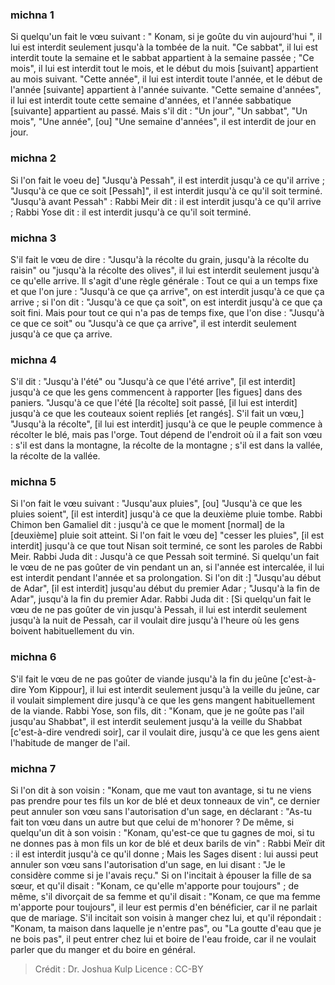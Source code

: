 
### michna 1
Si quelqu'un fait le vœu suivant : " Konam, si je goûte du vin aujourd'hui ", il lui est interdit seulement jusqu'à la tombée de la nuit. "Ce sabbat", il lui est interdit toute la semaine et le sabbat appartient à la semaine passée ; "Ce mois", il lui est interdit tout le mois, et le début du mois [suivant] appartient au mois suivant. "Cette année", il lui est interdit toute l'année, et le début de l'année [suivante] appartient à l'année suivante. "Cette semaine d'années", il lui est interdit toute cette semaine d'années, et l'année sabbatique [suivante] appartient au passé. Mais s'il dit : "Un jour", "Un sabbat", "Un mois", "Une année", [ou] "Une semaine d'années", il est interdit de jour en jour.

### michna 2
Si l'on fait le voeu de] "Jusqu'à Pessah", il est interdit jusqu'à ce qu'il arrive ; "Jusqu'à ce que ce soit [Pessah]", il est interdit jusqu'à ce qu'il soit terminé. "Jusqu'à avant Pessah" :  Rabbi Meir dit : il est interdit jusqu'à ce qu'il arrive ; Rabbi Yose dit : il est interdit jusqu'à ce qu'il soit terminé.

### michna 3
S'il fait le vœu de dire : "Jusqu'à la récolte du grain, jusqu'à la récolte du raisin" ou "jusqu'à la récolte des olives", il lui est interdit seulement jusqu'à ce qu'elle arrive. Il s'agit d'une règle générale : Tout ce qui a un temps fixe et que l'on jure : "Jusqu'à ce que ça arrive", on est interdit jusqu'à ce que ça arrive ; si l'on dit : "Jusqu'à ce que ça soit", on est interdit jusqu'à ce que ça soit fini. Mais pour tout ce qui n'a pas de temps fixe, que l'on dise : "Jusqu'à ce que ce soit" ou "Jusqu'à ce que ça arrive", il est interdit seulement jusqu'à ce que ça arrive.

### michna 4
S'il dit : "Jusqu'à l'été" ou "Jusqu'à ce que l'été arrive", [il est interdit] jusqu'à ce que les gens commencent à rapporter [les figues] dans des paniers. "Jusqu'à ce que l'été [la récolte] soit passé, [il lui est interdit] jusqu'à ce que les couteaux soient repliés [et rangés]. S'il fait un vœu,] "Jusqu'à la récolte", [il lui est interdit] jusqu'à ce que le peuple commence à récolter le blé, mais pas l'orge. Tout dépend de l'endroit où il a fait son vœu : s'il est dans la montagne, la récolte de la montagne ; s'il est dans la vallée, la récolte de la vallée.

### michna 5
Si l'on fait le vœu suivant : "Jusqu'aux pluies", [ou] "Jusqu'à ce que les pluies soient", [il est interdit] jusqu'à ce que la deuxième pluie tombe. Rabbi Chimon ben Gamaliel dit : jusqu'à ce que le moment [normal] de la [deuxième] pluie soit atteint. Si l'on fait le vœu de] "cesser les pluies", [il est interdit] jusqu'à ce que tout Nisan soit terminé, ce sont les paroles de Rabbi Meir. Rabbi Juda dit :  Jusqu'à ce que Pessah soit terminé. Si quelqu'un fait le vœu de ne pas goûter de vin pendant un an, si l'année est intercalée, il lui est interdit pendant l'année et sa prolongation. Si l'on dit :] "Jusqu'au début de Adar", [il est interdit] jusqu'au début du premier Adar ; "Jusqu'à la fin de Adar", jusqu'à la fin du premier Adar. Rabbi Juda dit : [Si quelqu'un fait le vœu de ne pas goûter de vin jusqu'à Pessah, il lui est interdit seulement jusqu'à la nuit de Pessah, car il voulait dire jusqu'à l'heure où les gens boivent habituellement du vin.

### michna 6
S'il fait le vœu de ne pas goûter de viande jusqu'à la fin du jeûne [c'est-à-dire Yom Kippour], il lui est interdit seulement jusqu'à la veille du jeûne, car il voulait simplement dire jusqu'à ce que les gens mangent habituellement de la viande. Rabbi Yose, son fils, dit : "Konam, que je ne goûte pas l'ail jusqu'au Shabbat", il est interdit seulement jusqu'à la veille du Shabbat [c'est-à-dire vendredi soir], car il voulait dire, jusqu'à ce que les gens aient l'habitude de manger de l'ail.

### michna 7
Si l'on dit à son voisin : "Konam, que me vaut ton avantage, si tu ne viens pas prendre pour tes fils un kor de blé et deux tonneaux de vin", ce dernier peut annuler son vœu sans l'autorisation d'un sage, en déclarant : "As-tu fait ton vœu dans un autre but que celui de m'honorer ? De même, si quelqu'un dit à son voisin : "Konam, qu'est-ce que tu gagnes de moi, si tu ne donnes pas à mon fils un kor de blé et deux barils de vin" : Rabbi Meïr dit : il est interdit jusqu'à ce qu'il donne ; Mais les Sages disent : lui aussi peut annuler son vœu sans l'autorisation d'un sage, en lui disant : "Je le considère comme si je l'avais reçu." Si on l'incitait à épouser la fille de sa sœur, et qu'il disait : "Konam, ce qu'elle m'apporte pour toujours" ; de même, s'il divorçait de sa femme et qu'il disait : "Konam, ce que ma femme m'apporte pour toujours", il leur est permis d'en bénéficier, car il ne parlait que de mariage. S'il incitait son voisin à manger chez lui, et qu'il répondait : "Konam, ta maison dans laquelle je n'entre pas", ou "La goutte d'eau que je ne bois pas", il peut entrer chez lui et boire de l'eau froide, car il ne voulait parler que du manger et du boire en général.

>Crédit : Dr. Joshua Kulp
>Licence : CC-BY